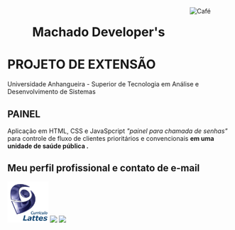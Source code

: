 <!DOCTYPE html>
<div>
    <a><img style="float:right" src="https://cdn.jsdelivr.net/gh/devicons/devicon/icons/coffeescript/coffeescript-original.svg" alt="Café" width="93" height="93"></a>
</div>

<html>
    <a><h1 align="center"> Machado Developer's </h1></a>
<body>

<h1>PROJETO DE EXTENSÃO</h1>
<p>Universidade Anhangueira - Superior de Tecnologia em Análise e Desenvolvimento de Sistemas</p>

<h2>PAINEL</h2>
<p> Aplicação em HTML, CSS e JavaSpcript <i> "painel para chamada de senhas" </i> para controle de fluxo de clientes prioritários e convencionais <b> em uma unidade de saúde pública </>.</p>

<h2>Meu perfil profissional e contato de e-mail </h2>
 
<div>
  <a href="http://lattes.cnpq.br/6094872304423776" target="_blank"><img src="lattes.png" width="93" height="93"></a> 
  <a href = "mailto:machadoadrianosilva@gmail.com"><img src="https://img.shields.io/badge/-Gmail-%23333?style=for-the-badge&logo=gmail&logoColor=white" target="_blank"></a>
  <a href="https://www.linkedin.com/in/adriano-machado-384349a4" target="_blank"><img src="https://img.shields.io/badge/-LinkedIn-%230077B5?style=for-the-badge&logo=linkedin&logoColor=white" target="_blank"></a> 
  
</div>

</body>
</html>
